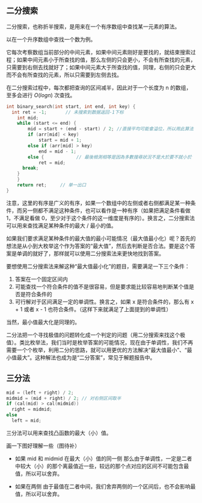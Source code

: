 ## 二分搜索

二分搜索，也称折半搜索，是用来在一个有序数组中查找某一元素的算法。

以在一个升序数组中查找一个数为例。

它每次考察数组当前部分的中间元素，如果中间元素刚好是要找的，就结束搜索过程；如果中间元素小于所查找的值，那么左侧的只会更小，不会有所查找的元素，只需要到右侧去找就好了；如果中间元素大于所查找的值，同理，右侧的只会更大而不会有所查找的元素，所以只需要到左侧去找。

在二分搜索过程中，每次都把查询的区间减半，因此对于一个长度为 n 的数组，至多会进行 $O(logn)$ 次查找。

```c++
int binary_search(int start, int end, int key) {
  int ret = -1;       // 未搜索到数据返回-1下标  
	int mid;
	while (start <= end) {
		mid = start + (end - start) / 2; //直接平均可能會溢位，所以用此算法
		if (arr[mid] < key)
			start = mid + 1;
		else if (arr[mid] > key)
			end = mid - 1;
		else {            // 最後檢測相等是因為多數搜尋狀況不是大於要不就小於
			ret = mid;  
      break;
    }
	}
	return ret;     // 单一出口
}
```

注意，这里的有序是广义的有序，如果一个数组中的左侧或者右侧都满足某一种条件，而另一侧都不满足这种条件，也可以看作是一种有序（如果把满足条件看做 1，不满足看做 0，至少对于这个条件的这一维度是有序的）。换言之，二分搜索法可以用来查找满足某种条件的最大 / 最小的值。

如果我们要求满足某种条件的最大值的最小可能情况（最大值最小化）呢？首先的想法是从小到大枚举这个作为答案的“最大值”，然后去判断是否合法。要是这个答案是单调的就好了，那样就可以使用二分搜索法来更快地找到答案。

要想使用二分搜索法来解这种“最大值最小化”的题目，需要满足一下三个条件：

1.  答案在一个固定区间内
2.  可能查找一个符合条件的值不是很容易，但是要求能比较容易地判断某个值是否是符合条件的
3.  可行解对于区间满足一定的单调性。换言之，如果 x 是符合条件的，那么有 x + 1 或者 x - 1 也符合条件。（这样下来就满足了上面提到的单调性）

当然，最小值最大化是同理的。

二分法把一个寻找极值的问题转化成一个判定的问题（用二分搜索来找这个极值）。类比枚举法，我们当时是枚举答案的可能情况，现在由于单调性，我们不再需要一个个枚举，利用二分的思路，就可以用更优的方法解决“最大值最小”、“最小值最大”。这种解法也成为是“二分答案”，常见于解题报告中。

## 三分法

```c++
mid = (left + right) / 2;
midmid = (mid + right) / 2; // 对右侧区间取半
if (cal(mid) > cal(midmid))
  right = midmid;
else
  left = mid;
```

三分法可以用来查找凸函数的最大（小）值。

画一下图好理解一些（图待补）

- 如果 mid 和 midmid 在最大（小）值的同一侧
那么由于单调性，一定是二者中较大（小）的那个离最值近一些，较远的那个点对应的区间不可能包含最值，所以可以舍弃。

- 如果在两侧
由于最值在二者中间，我们舍弃两侧的一个区间后，也不会影响最值，所以可以舍弃。